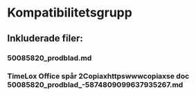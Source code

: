 # Kompatibilitetsgrupp

## Inkluderade filer:


### 50085820_prodblad.md

### TimeLox Office spår 2Copiaxhttpswwwcopiaxse  doc  50085820_prodblad_-5874809099637935267.md